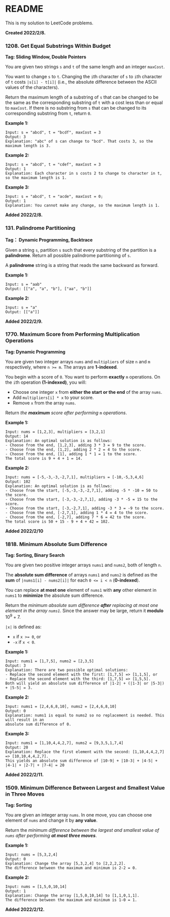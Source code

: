 # README
This is my solution to LeetCode problems.

**Created 2022/2/8.**



### 1208. Get Equal Substrings Within Budget

**Tag: Sliding Window, Double Pointers**

You are given two strings `s` and `t` of the same length and an integer `maxCost`.

You want to change `s` to `t`. Changing the `i`th character of `s` to `i`th character of `t` costs `|s[i] - t[i]|` (i.e., the absolute difference between the ASCII values of the characters).

Return the maximum length of a substring of `s` that can be changed to be the same as the corresponding substring of `t` with a cost less than or equal to `maxCost`. If there is no substring from `s` that can be changed to its corresponding substring from `t`, return `0`.

**Example 1:**

```
Input: s = "abcd", t = "bcdf", maxCost = 3
Output: 3
Explanation: "abc" of s can change to "bcd". That costs 3, so the maximum length is 3.
```

**Example 2:**

```
Input: s = "abcd", t = "cdef", maxCost = 3
Output: 1
Explanation: Each character in s costs 2 to change to character in t, so the maximum length is 1.
```

**Example 3:**

```
Input: s = "abcd", t = "acde", maxCost = 0;
Output: 1
Explanation: You cannot make any change, so the maximum length is 1.
```

**Added 2022/2/8.**



### 131. Palindrome Partitioning

**Tag： Dynamic Programming, Backtrace**

Given a string `s`, partition `s` such that every substring of the partition is a **palindrome**. Return all possible palindrome partitioning of `s`.

A **palindrome** string is a string that reads the same backward as forward.

**Example 1:**

```
Input: s = "aab"
Output: [["a", "a", "b"], ["aa", "b"]]
```

**Example 2:**

```
Input: s = "a"
Output: [["a"]]
```

**Added 2022/2/9.**



### 1770. Maximum Score from Performing Multiplication Operations

**Tag: Dynamic Programming**

You are given two integer arrays `nums` and `multipliers` of size `n` and `m` respectively, where `n >= m`. The arrays are **1-indexed**.

You begin with a score of `0`. You want to perform **exactly** `m` operations. On the `i`th operation **(1-indexed)**, you will:

- Choose one integer `x` from **either the start or the end** of the array `nums`.
- Add `multipliers[i] * x` to your score.
- Remove `x` from the array `nums`.

Return *the **maximum** score after performing* `m` *operations*.

**Example 1:**

```
Input: nums = [1,2,3], multipliers = [3,2,1]
Output: 14
Explanation: An optimal solution is as follows:
- Choose from the end, [1,2,3], adding 3 * 3 = 9 to the score.
- Choose from the end, [1,2], adding 2 * 2 = 4 to the score.
- Choose from the end, [1], adding 1 * 1 = 1 to the score.
The total score is 9 + 4 + 1 = 14.
```

**Example 2:**

```
Input: nums = [-5,-3,-3,-2,7,1], multipliers = [-10,-5,3,4,6]
Output: 102
Explanation: An optimal solution is as follows:
- Choose from the start, [-5,-3,-3,-2,7,1], adding -5 * -10 = 50 to the score.
- Choose from the start, [-3,-3,-2,7,1], adding -3 * -5 = 15 to the score.
- Choose from the start, [-3,-2,7,1], adding -3 * 3 = -9 to the score.
- Choose from the end, [-2,7,1], adding 1 * 4 = 4 to the score.
- Choose from the end, [-2,7], adding 7 * 6 = 42 to the score. 
The total score is 50 + 15 - 9 + 4 + 42 = 102.
```

**Added 2022/2/10**



### 1818. Minimum Absolute Sum Difference

**Tag: Sorting, Binary Search**

You are given two positive integer arrays `nums1` and `nums2`, both of length `n`.

The **absolute sum difference** of arrays `nums1` and `nums2` is defined as the **sum** of `|nums1[i] - nums2[i]|` for each `0 <= i < n` (**0-indexed**).

You can replace **at most one** element of `nums1` with **any** other element in `nums1` to **minimize** the absolute sum difference.

Return the *minimum absolute sum difference **after** replacing at most one element in the array `nums1`*. Since the answer may be large, return it **modulo** $10^9 + 7$.

`|x|` is defined as:

- `x` if `x >= 0`, or
- `-x` if `x < 0`. 

**Example 1:**

```
Input: nums1 = [1,7,5], nums2 = [2,3,5]
Output: 3
Explanation: There are two possible optimal solutions:
- Replace the second element with the first: [1,7,5] => [1,1,5], or
- Replace the second element with the third: [1,7,5] => [1,5,5].
Both will yield an absolute sum difference of |1-2| + (|1-3| or |5-3|) + |5-5| = 3.
```

**Example 2:**

```
Input: nums1 = [2,4,6,8,10], nums2 = [2,4,6,8,10]
Output: 0
Explanation: nums1 is equal to nums2 so no replacement is needed. This will result in an 
absolute sum difference of 0.
```

**Example 3:**

```
Input: nums1 = [1,10,4,4,2,7], nums2 = [9,3,5,1,7,4]
Output: 20
Explanation: Replace the first element with the second: [1,10,4,4,2,7] => [10,10,4,4,2,7].
This yields an absolute sum difference of |10-9| + |10-3| + |4-5| + |4-1| + |2-7| + |7-4| = 20
```

**Added 2022/2/11.**



### 1509. Minimum Difference Between Largest and Smallest Value in Three Moves

**Tag: Sorting**

You are given an integer array `nums`. In one move, you can choose one element of `nums` and change it by **any value**.

Return the *minimum difference between the largest and smallest value of `nums` after performing **at most three moves***.

**Example 1:**

```
Input: nums = [5,3,2,4]
Output: 0
Explanation: Change the array [5,3,2,4] to [2,2,2,2].
The difference between the maximum and minimum is 2-2 = 0.
```

**Example 2:**

```
Input: nums = [1,5,0,10,14]
Output: 1
Explanation: Change the array [1,5,0,10,14] to [1,1,0,1,1]. 
The difference between the maximum and minimum is 1-0 = 1.
```

**Added 2022/2/12.**

